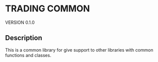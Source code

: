 # TRADING COMMON

VERSION 0.1.0

## Description

This is a common library for give support to other libraries with common functions and classes.